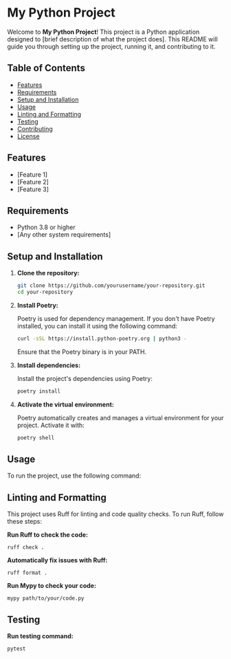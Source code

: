 # My Python Project

Welcome to **My Python Project**! This project is a Python application designed to [brief description of what the project does]. This README will guide you through setting up the project, running it, and contributing to it.

## Table of Contents

- [Features](#features)
- [Requirements](#requirements)
- [Setup and Installation](#setup-and-installation)
- [Usage](#usage)
- [Linting and Formatting](#linting-and-formatting)
- [Testing](#testing)
- [Contributing](#contributing)
- [License](#license)

## Features

- [Feature 1]
- [Feature 2]
- [Feature 3]

## Requirements

- Python 3.8 or higher
- [Any other system requirements]

## Setup and Installation

1. **Clone the repository:**

    ```bash
    git clone https://github.com/yourusername/your-repository.git
    cd your-repository
    ```

2. **Install Poetry:**

    Poetry is used for dependency management. If you don't have Poetry installed, you can install it using the following command:

    ```bash
    curl -sSL https://install.python-poetry.org | python3 -
    ```

    Ensure that the Poetry binary is in your PATH.

3. **Install dependencies:**

    Install the project's dependencies using Poetry:

    ```bash
    poetry install
    ```

4. **Activate the virtual environment:**

    Poetry automatically creates and manages a virtual environment for your project. Activate it with:

    ```bash
    poetry shell
    ```

## Usage

To run the project, use the following command:

## Linting and Formatting
This project uses Ruff for linting and code quality checks. To run Ruff, follow these steps:

**Run Ruff to check the code:**

    ruff check .

**Automatically fix issues with Ruff:**

    ruff format .

**Run Mypy to check your code:**
    
    mypy path/to/your/code.py

## Testing

**Run testing command:**
    
    pytest